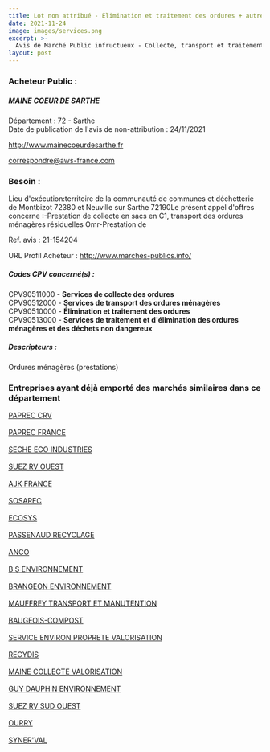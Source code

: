 ```yaml
---
title: Lot non attribué - Élimination et traitement des ordures + autres services
date: 2021-11-24
image: images/services.png
excerpt: >-
  Avis de Marché Public infructueux - Collecte, transport et traitement des ordures ménagères résiduelles et des déchets issus des déchetteries (hors tri des cartons)= Collecte, transport des emballages ménagers recy
layout: post
---
```


### Acheteur Public :
##### MAINE COEUR DE SARTHE
Département : 72 - Sarthe<br/>
Date de publication de l'avis de non-attribution : 24/11/2021


http://www.mainecoeurdesarthe.fr

correspondre@aws-france.com


### Besoin :

Lieu d'exécution:territoire de la communauté de communes et déchetterie de Montbizot 72380 et Neuville sur Sarthe 72190Le présent appel d'offres concerne :-Prestation de collecte en sacs en C1, transport des ordures ménagères résiduelles Omr-Prestation de

Ref. avis : 21-154204

URL Profil Acheteur : http://www.marches-publics.info/

##### Codes CPV concerné(s) :
CPV90511000 - **Services de collecte des ordures** <br/>
CPV90512000 - **Services de transport des ordures ménagères** <br/>
CPV90510000 - **Élimination et traitement des ordures** <br/>
CPV90513000 - **Services de traitement et d'élimination des ordures ménagères et des déchets non dangereux** <br/>

##### Descripteurs :
Ordures ménagères (prestations) <br/>

### Entreprises ayant déjà emporté des marchés similaires dans ce département
<a href="/entreprise-545/siren-317428233">PAPREC CRV</a><br/><br/>
<a href="/entreprise-548/siren-333050284">PAPREC FRANCE</a><br/><br/>
<a href="/entreprise-548/siren-334055183">SECHE ECO INDUSTRIES</a><br/><br/>
<a href="/entreprise-549/siren-344263702">SUEZ RV OUEST</a><br/><br/>
<a href="/entreprise-549/siren-344700448">AJK FRANCE</a><br/><br/>
<a href="/entreprise-554/siren-391527918">SOSAREC</a><br/><br/>
<a href="/entreprise-554/siren-392657656">ECOSYS</a><br/><br/>
<a href="/entreprise-557/siren-412242315">PASSENAUD RECYCLAGE</a><br/><br/>
<a href="/entreprise-557/siren-414503391">ANCO</a><br/><br/>
<a href="/entreprise-559/siren-429217268">B S ENVIRONNEMENT</a><br/><br/>
<a href="/entreprise-559/siren-432105914">BRANGEON ENVIRONNEMENT</a><br/><br/>
<a href="/entreprise-560/siren-433398591">MAUFFREY TRANSPORT ET MANUTENTION</a><br/><br/>
<a href="/entreprise-562/siren-445101967">BAUGEOIS-COMPOST</a><br/><br/>
<a href="/entreprise-563/siren-450550421">SERVICE ENVIRON PROPRETE VALORISATION</a><br/><br/>
<a href="/entreprise-564/siren-478294291">RECYDIS</a><br/><br/>
<a href="/entreprise-568/siren-507680080">MAINE COLLECTE VALORISATION</a><br/><br/>
<a href="/entreprise-573/siren-653820530">GUY DAUPHIN ENVIRONNEMENT</a><br/><br/>
<a href="/entreprise-573/siren-701980203">SUEZ RV SUD OUEST</a><br/><br/>
<a href="/entreprise-575/siren-786650077">OURRY</a><br/><br/>
<a href="/entreprise-579/siren-821433125">SYNER'VAL</a><br/><br/>
